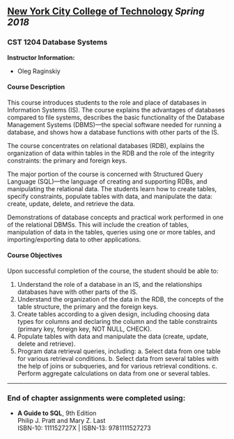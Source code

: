 ## [**New York City College of Technology**](https://www.citytech.cuny.edu/) *Spring 2018*

### CST 1204 Database Systems

**Instructor Information:**

- Oleg Raginskiy

#### Course Description

This course introduces students to the role and place of databases in Information Systems (IS). The course explains the advantages of databases compared to file systems, describes the basic functionality of the Database Management Systems (DBMS)—the special software needed for running a database, and shows how a database functions with other parts of the IS. 

The course concentrates on relational databases (RDB), explains the organization of data within tables in the RDB and the role of the integrity constraints: the primary and foreign keys. 

The major portion of the course is concerned with Structured Query Language (SQL)—the language of creating and supporting RDBs, and manipulating the relational data. The students learn how to create tables, specify constraints, populate tables with data, and manipulate the data: create, update, delete, and retrieve the data.

Demonstrations of database concepts and practical work performed in one of the relational DBMSs. This will include the creation of tables, manipulation of data in the tables, queries using one or more tables, and importing/exporting data to other applications.

#### Course Objectives

Upon successful completion of the course, the student should be able to:

1. Understand the role of a database in an IS, and the relationships databases have with other parts of the IS.
2. Understand the organization of the data in the RDB, the concepts of the table structure, the primary and the foreign keys.
3. Create tables according to a given design, including choosing data types for columns and declaring the column and the table constraints (primary key, foreign key, NOT NULL, CHECK). 
4. Populate tables with data and manipulate the data (create, update, delete and retrieve).
5. Program data retrieval queries, including:
  a. Select data from one table for various retrieval conditions.
  b. Select data from several tables with the help of joins or subqueries, and for various retrieval conditions.
  c. Perform aggregate calculations on data from one or several tables.

----------

### End of chapter assignments were completed using:<br>

- **A Guide to SQL**, 9th Edition <br>
Philip J. Pratt and Mary Z. Last<br>
ISBN-10: 111152727X  |  ISBN-13: 9781111527273<br>
